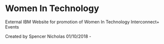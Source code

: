 # Women In Technology 

External IBM Website for promotion of Women In Technology Interconnect+ Events

Created by
Spencer Nicholas 01/10/2018 - 
